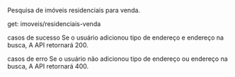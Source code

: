Pesquisa de imóveis residenciais para venda.

get: imoveis/residenciais-venda

casos de sucesso 
Se o usuário adicionou tipo de endereço e endereço na busca, A API retornará 200.



casos de erro
Se o usuário não adicionou tipo de endereço ou endereço na busca, A API retornará 400.